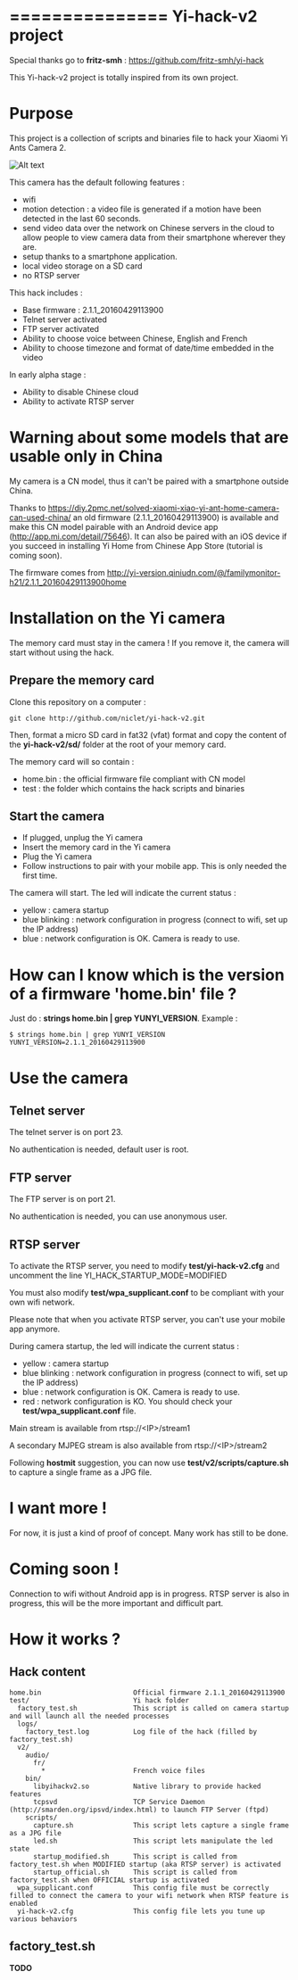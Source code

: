 ===============
Yi-hack-v2 project
===============

Special thanks go to **fritz-smh** : https://github.com/fritz-smh/yi-hack

This Yi-hack-v2 project is totally inspired from its own project.


Purpose
=======

This project is a collection of scripts and binaries file to hack your Xiaomi Yi Ants Camera 2.

![Alt text](yi-v2.png?raw=true "Yi Ants Camera 2")

This camera has the default following features :
* wifi
* motion detection : a video file is generated if a motion have been detected in the last 60 seconds.
* send video data over the network on Chinese servers in the cloud to allow people to view camera data from their smartphone wherever they are.
* setup thanks to a smartphone application.
* local video storage on a SD card
* no RTSP server

This hack includes :
* Base firmware : 2.1.1_20160429113900
* Telnet server activated
* FTP server activated
* Ability to choose voice between Chinese, English and French
* Ability to choose timezone and format of date/time embedded in the video

In early alpha stage :
* Ability to disable Chinese cloud
* Ability to activate RTSP server

Warning about some models that are usable only in China
=======================================================

My camera is a CN model, thus it can't be paired with a smartphone outside China.

Thanks to https://diy.2pmc.net/solved-xiaomi-xiao-yi-ant-home-camera-can-used-china/ an old firmware (2.1.1_20160429113900) is available and make this CN model pairable with an Android device app (http://app.mi.com/detail/75646). It can also be paired with an iOS device if you succeed in installing Yi Home from Chinese App Store (tutorial is coming soon).

The firmware comes from http://yi-version.qiniudn.com/@/familymonitor-h21/2.1.1_20160429113900home

Installation on the Yi camera
=============================

The memory card must stay in the camera ! If you remove it, the camera will start without using the hack.

Prepare the memory card
-----------------------

Clone this repository on a computer :

    git clone http://github.com/niclet/yi-hack-v2.git
    
Then, format a micro SD card in fat32 (vfat) format and copy the content of the **yi-hack-v2/sd/** folder at the root of your memory card.

The memory card will so contain :

* home.bin : the official firmware file compliant with CN model
* test : the folder which contains the hack scripts and binaries

Start the camera
----------------

* If plugged, unplug the Yi camera
* Insert the memory card in the Yi camera
* Plug the Yi camera
* Follow instructions to pair with your mobile app. This is only needed the first time.

The camera will start. The led will indicate the current status :
* yellow : camera startup
* blue blinking : network configuration in progress (connect to wifi, set up the IP address)
* blue : network configuration is OK. Camera is ready to use.

How can I know which is the version of a firmware 'home.bin' file ?
===============================================================

Just do : **strings home.bin | grep YUNYI_VERSION**. Example :

    $ strings home.bin | grep YUNYI_VERSION
    YUNYI_VERSION=2.1.1_20160429113900


Use the camera
==============

Telnet server
-------------

The telnet server is on port 23.

No authentication is needed, default user is root.

FTP server
----------

The FTP server is on port 21.

No authentication is needed, you can use anonymous user.

RTSP server
-----------
To activate the RTSP server, you need to modify **test/yi-hack-v2.cfg** and uncomment the line YI\_HACK\_STARTUP\_MODE=MODIFIED

You must also modify **test/wpa_supplicant.conf** to be compliant with your own wifi network.

Please note that when you activate RTSP server, you can't use your mobile app anymore.

During camera startup, the led will indicate the current status :
* yellow : camera startup
* blue blinking : network configuration in progress (connect to wifi, set up the IP address)
* blue : network configuration is OK. Camera is ready to use.
* red : network configuration is KO. You should check your **test/wpa_supplicant.conf** file.

Main stream is available from rtsp://\<IP\>/stream1

A secondary MJPEG stream is also available from rtsp://\<IP\>/stream2

Following **hostmit** suggestion, you can now use **test/v2/scripts/capture.sh** to capture a single frame as a JPG file.


I want more !
=============

For now, it is just a kind of proof of concept. Many work has still to be done.

Coming soon !
=============

Connection to wifi without Android app is in progress.
RTSP server is also in progress, this will be the more important and difficult part.


How it works ?
==============

Hack content
------------

````
home.bin                       Official firmware 2.1.1_20160429113900
test/                          Yi hack folder
  factory_test.sh              This script is called on camera startup and will launch all the needed processes
  logs/
    factory_test.log           Log file of the hack (filled by factory_test.sh)
  v2/
    audio/
      fr/
        *                      French voice files
    bin/
      libyihackv2.so           Native library to provide hacked features
      tcpsvd                   TCP Service Daemon (http://smarden.org/ipsvd/index.html) to launch FTP Server (ftpd)
    scripts/
      capture.sh               This script lets capture a single frame as a JPG file
      led.sh                   This script lets manipulate the led state
      startup_modified.sh      This script is called from factory_test.sh when MODIFIED startup (aka RTSP server) is activated
      startup_official.sh      This script is called from factory_test.sh when OFFICIAL startup is activated
  wpa_supplicant.conf          This config file must be correctly filled to connect the camera to your wifi network when RTSP feature is enabled
  yi-hack-v2.cfg               This config file lets you tune up various behaviors
````


factory_test.sh
---------------

**TODO**

